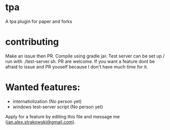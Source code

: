 # tpa
A tpa plugin for paper and forks

# contributing
Make an issue then PR.
Compile using gradle jar.
Test server can be set up / run with ./test-server.sh.
PR are welcome.
If you want a feature dont be afraid to issue and PR youself because I don't have much time for it.
# Wanted features:
 - internatiolization (No person yet)
 - windows test-server script (No person yet)

Apply for a feature by editing this file and message me (jan.alex.strakowski@gmail.com).
